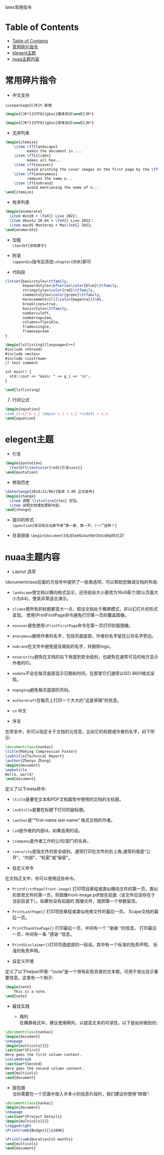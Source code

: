 latex常用指令
# Table of Contents
- [Table of Contents](#table-of-contents)
- [常用碎片指令](#常用碎片指令)
- [elegent主题](#elegent主题)
- [nuaa主题内容](#nuaa主题内容)

# 常用碎片指令
- 中文支持

`\usepackage{CJK}% 新增`

```latex
\begin{CJK*}{UTF8}{gkai}楷体测试\end{CJK*}

\begin{CJK*}{UTF8}{gbsn}宋体测试\end{CJK*}
```

- 无序列表
```latex
\begin{itemize}
    \item \ff{landscape}
          makes the document in ...
    \item \ff{slides}
          makes all hea...
    \item \ff{nocover}
          avoid printing the cover images on the first page by the \ff{\char`\\PrintFirstPage} command.
    \item \ff{anonymous}
          removes the name o...
    \item \ff{nobrand}
          avoid mentioning the name of n...
\end{itemize}
```

- 有序列表
```latex
\begin{enumerate}
  \item Win10 + \TeX{} Live 2022；
  \item Ubuntu 20.04 + \TeX{} Live 2022；
  \item macOS Monterey + Mac\TeX{} 2022。
\end{enumerate}
```
- 加粗  
`\textbf{求和算子}`

- 附录  
`\appendix`指令后添加`\chapter{附录}`即可

- 代码段  
```latex
\lstset{basicstyle=\ttfamily,
        keywordstyle=\bfseries\color{blue}\ttfamily,
        stringstyle=\color{red}\ttfamily,
        commentstyle=\color{green}\ttfamily,
        morecomment=[l][\color{magenta}]{\#},
        breaklines=true,
        basicstyle=\ttfamily, 
        numbers=left,
        numbersep=2em,
        columns=flexible,
        frame=single,
        framesep=1em
}

\begin{lstlisting}[language=C++]
#include <thread>
#include <mutex>
#include <iostream>
// test comment

int main() {
  std::cout << "main: " << g_i << '\n';
}

\end{lstlisting}


```
7. 行间公式  
```latex
\begin{equation}
\sum_{i=1}^n x_i \equiv x_1 + x_2 +\cdots + x_n
\end{equation}
```

# elegent主题

- 引言  
```latex
\begin{quotation}
  \textbf{\textcolor{red}{引言xxxx}}
\end{quotation}
```

- 修改历史  
```latex
\datechange{2018/12/06}{版本 3.00 正式发布}
\begin{change}
  \item 调整 \lstinline{ctex} 宏包。
  \item 说明文档增加更新内容。
\end{change}
```
- 提问的样式  
`\question{有没有办法章节用“第一章，第一节，（一）”这种？}`

- 目录层级
`\begin{document}后加`\setcounter{tocdepth}{2}`

# nuaa主题内容

- Layout 选项

\documentclass后面的方括号中提供了一些类选项，可以帮助您微调文档的布局:

- `landscape`使文档以横向格式显示，还将纸张大小更改为16x9英寸(默认页面大小为A4)，使其非常适合演示。
- `slides`使所有的标题都变大一点，假设文档处于横屏模式，并以幻灯片的形式呈现。
使用\PrintFirstPage命令避免打印第一页的覆盖图像。
- `nocover`避免使用`\PrintFirstPage`命令在第一页打印封面图像。
- `anonymous`删除作者的名字，包括页面底部，作者的名字留在公司名字旁边。
- `nobrand`在文件中避免提及南航的名字，并删除logo。
- `nosecurity`避免在文档的右下角提到安全级别，也避免在通常可见的地方显示作者的ID。
- `nodate`不会在每页底部显示日期和时间，在那里它们通常以ISO 8601格式呈现。
- `nopaging`避免每页底部的页码。
- `authordraft`在每页上打印一个大大的“这是草稿”的信息。
- `cn` 中文


- 序言

在序言中，你可以指定关于文档的元信息，比如它的标题或作者的名字，如下所示:
```latex
\documentclass{nankai}
\title{Making Compression Faster}
\subtitle{Technical Report}
\author{Zhenyu Zhong}
\begin{document}
\maketitle
Hello, world!
\end{document}
```
定义了以下meta命令:

- `\title`是要在文本和PDF文档属性中使用的文档的主标题。
- `\subtitle`是要在标题下打印的副标题。
- `\author`是““first-name last-name” 格式文档的作者。
- `\id`是作者的内部id，如果适用的话。
- `\company`是作者工作的公司/部门的名称。
- `\security`是指文件的安全级别，通常打印在文件的右上角;通常的值是“公开”，“内部”，“机密”或“秘密”。



- 自定义命令

在文档正文中，你可以使用这些命令。
- `PrintFirstPage{front-image}` 打印项目章程或类似横向文件的第一页。类似的景观文件的第一页，将图像front-image.pdf放在前面（该文件应该存在于当前目录下）。如果你没有前面的
图像文件，就把第一个参数留空。
- `PrintLastPage{}` 打印项目章程或类似地景文件的最后一页。
Scape文档的最后一页。
- `PrintThankYouPage{}` 打印最后一页，中间有一个 "谢谢 "的信息。
打印最后一页，中间有一条 "感谢 "信息。
- `PrintDisclaimer{}`打印页面底部的一段话，其中有一个标准的免责声明。
标准的免责声明。


- 自定义环境

定义了以下helper环境:
“\note”是一个带有彩色背景的文本框，可用于突出显示重要信息。这里有一个例子:

```latex
\begin{note}
    This is a note.
\end{note}
```

- 最佳实践

   - 两列   
在横屏格式中，建议使用两列，以提高文本的可读性。以下是如何做到的:  
```latex
\documentclass{nankai}
\begin{document}
\newpage
\begin{multicols}{2}
\section*{First}
Here goes the first column content.
\columnbreak
\section*{Second}
Here goes the second column content.
\end{multicols}
\end{document}
```

   - 面包屑  
当你需要在一个页面中放入许多小的信息片段时，我们建议你使用“碎屑”:  
```latex
\documentclass{nankai}
\begin{document}
\newpage
\section*{Project Details}
\begin{multicols}{2}
\raggedright
\PrintCrumb{Budget}{\$100K}

\PrintCrumb{Duration}{5 months}
\end{multicols}
\end{document}
```


